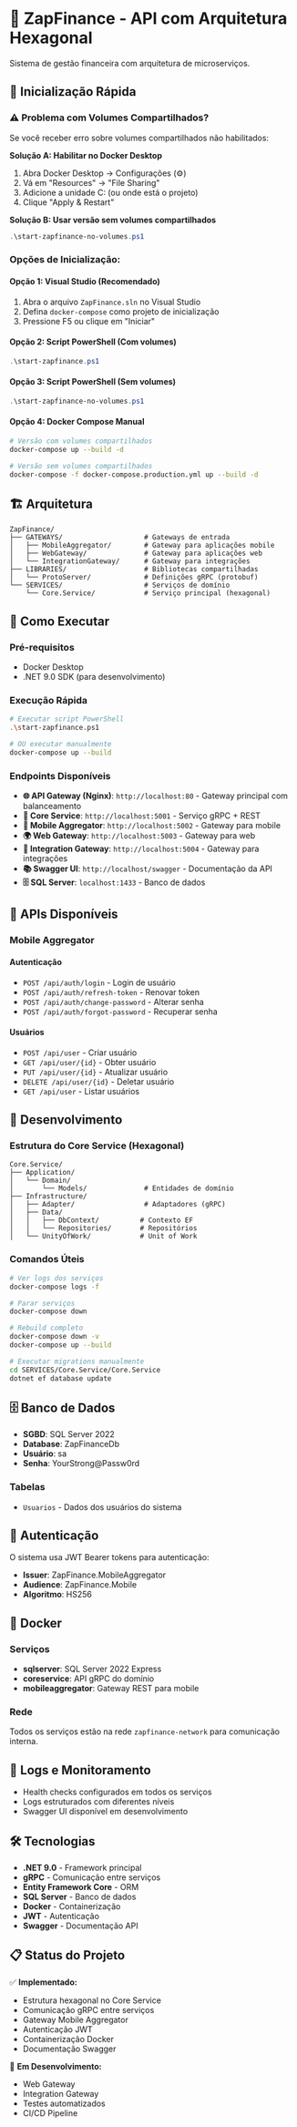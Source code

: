# 🏦 ZapFinance - API com Arquitetura Hexagonal

Sistema de gestão financeira com arquitetura de microserviços.

## 🚀 Inicialização Rápida

### ⚠️ Problema com Volumes Compartilhados?
Se você receber erro sobre volumes compartilhados não habilitados:

**Solução A: Habilitar no Docker Desktop**
1. Abra Docker Desktop → Configurações (⚙️)
2. Vá em "Resources" → "File Sharing"
3. Adicione a unidade C: (ou onde está o projeto)
4. Clique "Apply & Restart"

**Solução B: Usar versão sem volumes compartilhados**
```powershell
.\start-zapfinance-no-volumes.ps1
```

### Opções de Inicialização:

#### Opção 1: Visual Studio (Recomendado)
1. Abra o arquivo `ZapFinance.sln` no Visual Studio
2. Defina `docker-compose` como projeto de inicialização
3. Pressione F5 ou clique em "Iniciar"

#### Opção 2: Script PowerShell (Com volumes)
```powershell
.\start-zapfinance.ps1
```

#### Opção 3: Script PowerShell (Sem volumes)
```powershell
.\start-zapfinance-no-volumes.ps1
```

#### Opção 4: Docker Compose Manual
```bash
# Versão com volumes compartilhados
docker-compose up --build -d

# Versão sem volumes compartilhados
docker-compose -f docker-compose.production.yml up --build -d
```

## 🏗️ Arquitetura

```
ZapFinance/
├── GATEWAYS/                    # Gateways de entrada
│   ├── MobileAggregator/        # Gateway para aplicações mobile
│   ├── WebGateway/              # Gateway para aplicações web
│   └── IntegrationGateway/      # Gateway para integrações
├── LIBRARIES/                   # Bibliotecas compartilhadas
│   └── ProtoServer/             # Definições gRPC (protobuf)
└── SERVICES/                    # Serviços de domínio
    └── Core.Service/            # Serviço principal (hexagonal)
```

## 🚀 Como Executar

### Pré-requisitos
- Docker Desktop
- .NET 9.0 SDK (para desenvolvimento)

### Execução Rápida
```bash
# Executar script PowerShell
.\start-zapfinance.ps1

# OU executar manualmente
docker-compose up --build
```

### Endpoints Disponíveis
- **🌐 API Gateway (Nginx)**: `http://localhost:80` - Gateway principal com balanceamento
- **🔗 Core Service**: `http://localhost:5001` - Serviço gRPC + REST
- **📱 Mobile Aggregator**: `http://localhost:5002` - Gateway para mobile
- **🌍 Web Gateway**: `http://localhost:5003` - Gateway para web
- **🔗 Integration Gateway**: `http://localhost:5004` - Gateway para integrações
- **📚 Swagger UI**: `http://localhost/swagger` - Documentação da API
- **🗄️ SQL Server**: `localhost:1433` - Banco de dados

## 📡 APIs Disponíveis

### Mobile Aggregator

#### Autenticação
- `POST /api/auth/login` - Login de usuário
- `POST /api/auth/refresh-token` - Renovar token
- `POST /api/auth/change-password` - Alterar senha
- `POST /api/auth/forgot-password` - Recuperar senha

#### Usuários
- `POST /api/user` - Criar usuário
- `GET /api/user/{id}` - Obter usuário
- `PUT /api/user/{id}` - Atualizar usuário
- `DELETE /api/user/{id}` - Deletar usuário
- `GET /api/user` - Listar usuários

## 🔧 Desenvolvimento

### Estrutura do Core Service (Hexagonal)
```
Core.Service/
├── Application/
│   └── Domain/
│       └── Models/              # Entidades de domínio
├── Infrastructure/
│   ├── Adapter/                 # Adaptadores (gRPC)
│   ├── Data/
│   │   ├── DbContext/          # Contexto EF
│   │   └── Repositories/       # Repositórios
│   └── UnityOfWork/            # Unit of Work
```

### Comandos Úteis

```bash
# Ver logs dos serviços
docker-compose logs -f

# Parar serviços
docker-compose down

# Rebuild completo
docker-compose down -v
docker-compose up --build

# Executar migrations manualmente
cd SERVICES/Core.Service/Core.Service
dotnet ef database update
```

## 🗄️ Banco de Dados

- **SGBD**: SQL Server 2022
- **Database**: ZapFinanceDb
- **Usuário**: sa
- **Senha**: YourStrong@Passw0rd

### Tabelas
- `Usuarios` - Dados dos usuários do sistema

## 🔐 Autenticação

O sistema usa JWT Bearer tokens para autenticação:
- **Issuer**: ZapFinance.MobileAggregator
- **Audience**: ZapFinance.Mobile
- **Algoritmo**: HS256

## 🐳 Docker

### Serviços
- **sqlserver**: SQL Server 2022 Express
- **coreservice**: API gRPC do domínio
- **mobileaggregator**: Gateway REST para mobile

### Rede
Todos os serviços estão na rede `zapfinance-network` para comunicação interna.

## 📝 Logs e Monitoramento

- Health checks configurados em todos os serviços
- Logs estruturados com diferentes níveis
- Swagger UI disponível em desenvolvimento

## 🛠️ Tecnologias

- **.NET 9.0** - Framework principal
- **gRPC** - Comunicação entre serviços
- **Entity Framework Core** - ORM
- **SQL Server** - Banco de dados
- **Docker** - Containerização
- **JWT** - Autenticação
- **Swagger** - Documentação API

## 📋 Status do Projeto

✅ **Implementado:**
- Estrutura hexagonal no Core Service
- Comunicação gRPC entre serviços
- Gateway Mobile Aggregator
- Autenticação JWT
- Containerização Docker
- Documentação Swagger

🔄 **Em Desenvolvimento:**
- Web Gateway
- Integration Gateway
- Testes automatizados
- CI/CD Pipeline
